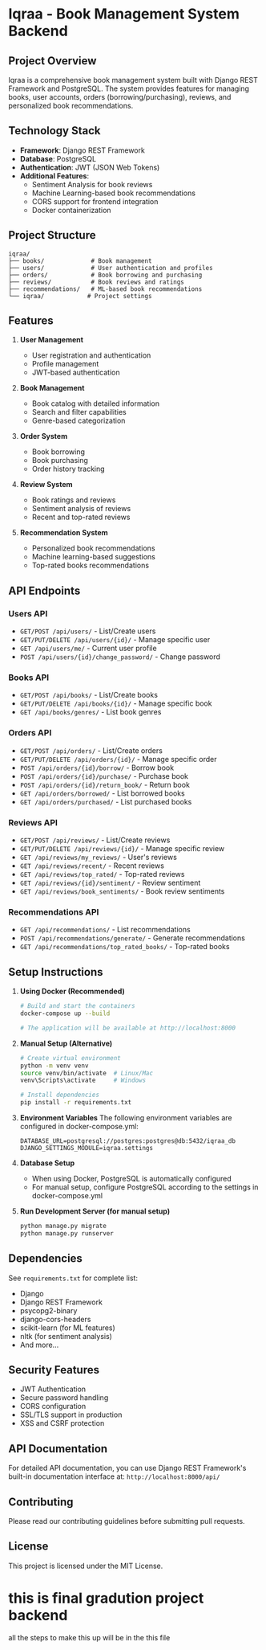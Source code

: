 # Iqraa - Book Management System Backend

## Project Overview
Iqraa is a comprehensive book management system built with Django REST Framework and PostgreSQL. The system provides features for managing books, user accounts, orders (borrowing/purchasing), reviews, and personalized book recommendations.

## Technology Stack
- **Framework**: Django REST Framework
- **Database**: PostgreSQL
- **Authentication**: JWT (JSON Web Tokens)
- **Additional Features**: 
  - Sentiment Analysis for book reviews
  - Machine Learning-based book recommendations
  - CORS support for frontend integration
  - Docker containerization

## Project Structure
```
iqraa/
├── books/             # Book management
├── users/             # User authentication and profiles
├── orders/            # Book borrowing and purchasing
├── reviews/           # Book reviews and ratings
├── recommendations/   # ML-based book recommendations
└── iqraa/            # Project settings
```

## Features
1. **User Management**
   - User registration and authentication
   - Profile management
   - JWT-based authentication

2. **Book Management**
   - Book catalog with detailed information
   - Search and filter capabilities
   - Genre-based categorization

3. **Order System**
   - Book borrowing
   - Book purchasing
   - Order history tracking

4. **Review System**
   - Book ratings and reviews
   - Sentiment analysis of reviews
   - Recent and top-rated reviews

5. **Recommendation System**
   - Personalized book recommendations
   - Machine learning-based suggestions
   - Top-rated books recommendations

## API Endpoints

### Users API
- `GET/POST /api/users/` - List/Create users
- `GET/PUT/DELETE /api/users/{id}/` - Manage specific user
- `GET /api/users/me/` - Current user profile
- `POST /api/users/{id}/change_password/` - Change password

### Books API
- `GET/POST /api/books/` - List/Create books
- `GET/PUT/DELETE /api/books/{id}/` - Manage specific book
- `GET /api/books/genres/` - List book genres

### Orders API
- `GET/POST /api/orders/` - List/Create orders
- `GET/PUT/DELETE /api/orders/{id}/` - Manage specific order
- `POST /api/orders/{id}/borrow/` - Borrow book
- `POST /api/orders/{id}/purchase/` - Purchase book
- `POST /api/orders/{id}/return_book/` - Return book
- `GET /api/orders/borrowed/` - List borrowed books
- `GET /api/orders/purchased/` - List purchased books

### Reviews API
- `GET/POST /api/reviews/` - List/Create reviews
- `GET/PUT/DELETE /api/reviews/{id}/` - Manage specific review
- `GET /api/reviews/my_reviews/` - User's reviews
- `GET /api/reviews/recent/` - Recent reviews
- `GET /api/reviews/top_rated/` - Top-rated reviews
- `GET /api/reviews/{id}/sentiment/` - Review sentiment
- `GET /api/reviews/book_sentiments/` - Book review sentiments

### Recommendations API
- `GET /api/recommendations/` - List recommendations
- `POST /api/recommendations/generate/` - Generate recommendations
- `GET /api/recommendations/top_rated_books/` - Top-rated books

## Setup Instructions

1. **Using Docker (Recommended)**
   ```bash
   # Build and start the containers
   docker-compose up --build

   # The application will be available at http://localhost:8000
   ```

2. **Manual Setup (Alternative)**
   ```bash
   # Create virtual environment
   python -m venv venv
   source venv/bin/activate  # Linux/Mac
   venv\Scripts\activate     # Windows

   # Install dependencies
   pip install -r requirements.txt
   ```

3. **Environment Variables**
   The following environment variables are configured in docker-compose.yml:
   ```
   DATABASE_URL=postgresql://postgres:postgres@db:5432/iqraa_db
   DJANGO_SETTINGS_MODULE=iqraa.settings
   ```

4. **Database Setup**
   - When using Docker, PostgreSQL is automatically configured
   - For manual setup, configure PostgreSQL according to the settings in docker-compose.yml

5. **Run Development Server (for manual setup)**
   ```bash
   python manage.py migrate
   python manage.py runserver
   ```

## Dependencies
See `requirements.txt` for complete list:
- Django
- Django REST Framework
- psycopg2-binary
- django-cors-headers
- scikit-learn (for ML features)
- nltk (for sentiment analysis)
- And more...

## Security Features
- JWT Authentication
- Secure password handling
- CORS configuration
- SSL/TLS support in production
- XSS and CSRF protection

## API Documentation
For detailed API documentation, you can use Django REST Framework's built-in documentation interface at:
`http://localhost:8000/api/`

## Contributing
Please read our contributing guidelines before submitting pull requests.

## License
This project is licensed under the MIT License.

# this is final gradution project backend #
all the steps to make this up will be in the this file
